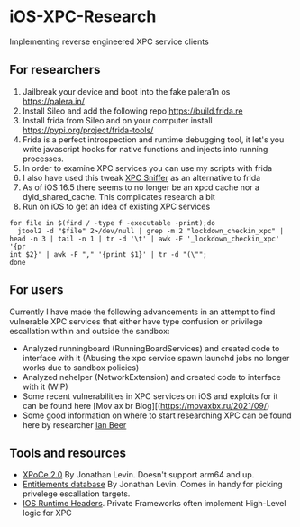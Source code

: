 # iOS-XPC-Research
Implementing reverse engineered XPC service clients 

## For researchers
1. Jailbreak your device and boot into the fake palera1n os https://palera.in/
2. Install Sileo and add the following repo https://build.frida.re
3. Install frida from Sileo and on your computer install https://pypi.org/project/frida-tools/
4. Frida is a perfect introspection and runtime debugging tool, it let's you write javascript hooks for native functions and injects into running processes.
5. In order to examine XPC services you can use my scripts with frida
6. I also have used this tweak [XPC Sniffer](https://github.com/evilpenguin/XPCSniffer) as an alternative to frida
7. As of iOS 16.5 there seems to no longer be an xpcd cache nor a dyld_shared_cache. This complicates research a bit
8. Run on iOS to get an idea of existing XPC services
```
for file in $(find / -type f -executable -print);do
  jtool2 -d "$file" 2>/dev/null | grep -m 2 "lockdown_checkin_xpc" | head -n 3 | tail -n 1 | tr -d '\t' | awk -F '_lockdown_checkin_xpc' '{pr
int $2}' | awk -F "," '{print $1}' | tr -d "(\"";
done
```


## For users
Currently I have made the following advancements in an attempt to find vulnerable XPC services that either have type confusion or privilege escallation within and outside the sandbox:
- Analyzed runningboard (RunningBoardServices) and created code to interface with it (Abusing the xpc service spawn launchd jobs no longer works due to sandbox policies)
- Analyzed nehelper (NetworkExtension) and created code to interface with it (WIP)
- Some recent vulnerabilities in XPC services on iOS and exploits for it can be found here [Mov ax br Blog][(https://movaxbx.ru/2021/09/)
- Some good information on where to start researching XPC can be found here by researcher [Ian Beer](https://thecyberwire.com/events/docs/IanBeer_JSS_Slides.pdf)


## Tools and resources
- [XPoCe 2.0](https://www.newosxbook.com/tools/XPoCe2.html) By Jonathan Levin. Doesn't support arm64 and up.
- [Entitlements database](https://newosxbook.com/ent.jl?osVer=iOS16&p=possess) By Jonathan Levin. Comes in handy for picking privelege escallation targets.
- [IOS Runtime Headers](https://developer.limneos.net/index.php?ios=17.1). Private Frameworks often implement High-Level logic for XPC
